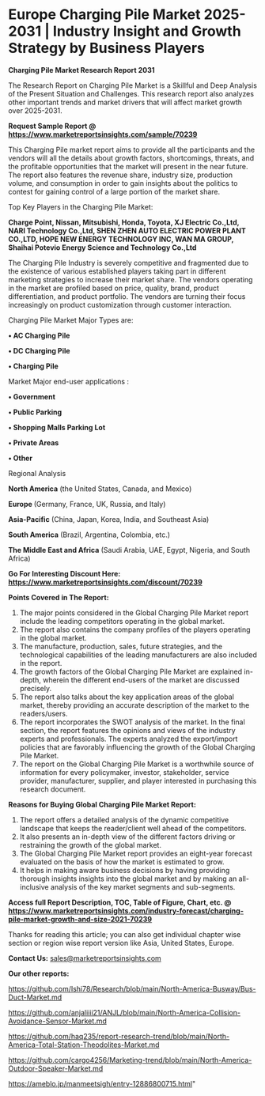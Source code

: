 # Europe Charging Pile Market 2025-2031 | Industry Insight and Growth Strategy by Business Players

<strong>Charging Pile Market Research Report 2031</strong>

The Research Report on Charging Pile Market is a Skillful and Deep Analysis of the Present Situation and Challenges. This research report also analyzes other important trends and market drivers that will affect market growth over 2025-2031.

<strong>Request Sample Report @ <a href=https://www.marketreportsinsights.com/sample/70239>https://www.marketreportsinsights.com/sample/70239</a></strong>

This Charging Pile market report aims to provide all the participants and the vendors will all the details about growth factors, shortcomings, threats, and the profitable opportunities that the market will present in the near future. The report also features the revenue share, industry size, production volume, and consumption in order to gain insights about the politics to contest for gaining control of a large portion of the market share.

Top Key Players in the Charging Pile Market:

<strong>Charge Point, Nissan, Mitsubishi, Honda, Toyota, XJ Electric Co.,Ltd, NARI Technology Co.,Ltd, SHEN ZHEN AUTO ELECTRIC POWER PLANT CO.,LTD, HOPE NEW ENERGY TECHNOLOGY INC, WAN MA GROUP, Shaihai Potevio Energy Science and Technology Co.,Ltd</strong>

The Charging Pile Industry is severely competitive and fragmented due to the existence of various established players taking part in different marketing strategies to increase their market share. The vendors operating in the market are profiled based on price, quality, brand, product differentiation, and product portfolio. The vendors are turning their focus increasingly on product customization through customer interaction.

Charging Pile Market Major Types are:

<strong>• AC Charging Pile

• DC Charging Pile

• Charging Pile</strong>

Market Major end-user applications :

<strong>• Government

• Public Parking

• Shopping Malls Parking Lot

• Private Areas

• Other</strong>

Regional Analysis

</u><strong><b>North America</b></strong> (the United States, Canada, and Mexico)

<strong><b>Europe </b></strong>(Germany, France, UK, Russia, and Italy)

<strong><b>Asia-Pacific</b></strong> (China, Japan, Korea, India, and Southeast Asia)

<strong><b>South America</b></strong> (Brazil, Argentina, Colombia, etc.)

<strong><b>The Middle East and Africa</b></strong> (Saudi Arabia, UAE, Egypt, Nigeria, and South Africa)

<strong>Go For Interesting Discount Here: <a href=https://www.marketreportsinsights.com/discount/70239>https://www.marketreportsinsights.com/discount/70239</a></strong>

<strong>Points Covered in The Report:</strong>
<ol>
  <li>The major points considered in the Global Charging Pile Market report include the leading competitors operating in the global market.</li>
  <li>The report also contains the company profiles of the players operating in the global market.</li>
  <li>The manufacture, production, sales, future strategies, and the technological capabilities of the leading manufacturers are also included in the report.</li>
  <li>The growth factors of the Global Charging Pile Market are explained in-depth, wherein the different end-users of the market are discussed precisely.</li>
  <li>The report also talks about the key application areas of the global market, thereby providing an accurate description of the market to the readers/users.</li>
  <li>The report incorporates the SWOT analysis of the market. In the final section, the report features the opinions and views of the industry experts and professionals. The experts analyzed the export/import policies that are favorably influencing the growth of the Global Charging Pile Market.</li>
  <li>The report on the Global Charging Pile Market is a worthwhile source of information for every policymaker, investor, stakeholder, service provider, manufacturer, supplier, and player interested in purchasing this research document.</li>
</ol>
<strong>Reasons for Buying Global Charging Pile Market Report:</strong>

<ol>
  <li>The report offers a detailed analysis of the dynamic competitive landscape that keeps the reader/client well ahead of the competitors.</li>
  <li>It also presents an in-depth view of the different factors driving or restraining the growth of the global market.</li>
  <li>The Global Charging Pile Market report provides an eight-year forecast evaluated on the basis of how the market is estimated to grow.</li>
  <li>It helps in making aware business decisions by having providing thorough insights insights into the global market and by making an all-inclusive analysis of the key market segments and sub-segments.</li>
</ol>
<strong>Access full Report Description, TOC, Table of Figure, Chart, etc. @ <a href=https://www.marketreportsinsights.com/industry-forecast/charging-pile-market-growth-and-size-2021-70239>https://www.marketreportsinsights.com/industry-forecast/charging-pile-market-growth-and-size-2021-70239</a></strong>


Thanks for reading this article; you can also get individual chapter wise section or region wise report version like Asia, United States, Europe.

<strong>Contact Us:</strong>
sales@marketreportsinsights.com

<strong>Our other reports:</strong>

<a href=https://github.com/Ishi78/Research/blob/main/North-America-Busway/Bus-Duct-Market.md>https://github.com/Ishi78/Research/blob/main/North-America-Busway/Bus-Duct-Market.md</a>

<a href=https://github.com/anjaliiii21/ANJL/blob/main/North-America-Collision-Avoidance-Sensor-Market.md>https://github.com/anjaliiii21/ANJL/blob/main/North-America-Collision-Avoidance-Sensor-Market.md</a>

<a href=https://github.com/haq235/report-research-trend/blob/main/North-America-Total-Station-Theodolites-Market.md>https://github.com/haq235/report-research-trend/blob/main/North-America-Total-Station-Theodolites-Market.md</a>

<a href=https://github.com/cargo4256/Marketing-trend/blob/main/North-America-Outdoor-Speaker-Market.md>https://github.com/cargo4256/Marketing-trend/blob/main/North-America-Outdoor-Speaker-Market.md</a>

<a href=https://ameblo.jp/manmeetsigh/entry-12886800715.html>https://ameblo.jp/manmeetsigh/entry-12886800715.html</a>"
